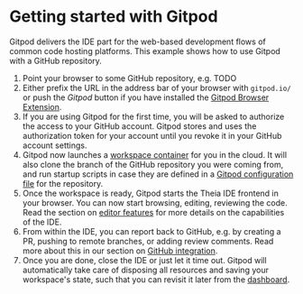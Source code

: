 # Getting started with Gitpod

Gitpod delivers the IDE part for the web-based development flows of common code hosting platforms. This example 
shows how to use Gitpod with a GitHub repository.

1. Point your browser to some GitHub repository, e.g. TODO
2. Either prefix the URL in the address bar of your browser with `gitpod.io/` or push the _Gitpod_ button if you 
have installed the [Gitpod Browser Extension](2_Browser_Extension.md).
3. If you are using Gitpod for the first time, you will be asked to authorize the access to your GitHub account. 
Gitpod stores and uses the authorization token for your account until you revoke it in your GitHub account 
settings.
4. Gitpod now launches a [workspace container](1_2_Workspaces.md) for you in the cloud. It will also clone the 
branch of the GitHub repository you were coming from, and run startup scripts in case they are defined in a 
[Gitpod configuration file]() for the repository.
5. Once the workspace is ready, Gitpod starts the Theia IDE frontend in your browser. You can now start browsing, 
editing, reviewing the code. Read the section on [editor features](4_2_Editor_Features) for more details on the capabilities of the IDE.
6. From within the IDE, you can report back to GitHub, e.g. by creating a PR, pushing to remote branches, or
adding review comments. Read more about this in our section on [GitHub integration](4_3_Git_and_GitHub_Integration.md).
7. Once you are done, close the IDE or just let it time out. Gitpod will automatically take care of disposing all 
resources and saving your workspace's state, such that you can revisit it later from the [dashboard](1_3_Dashboard.md).


